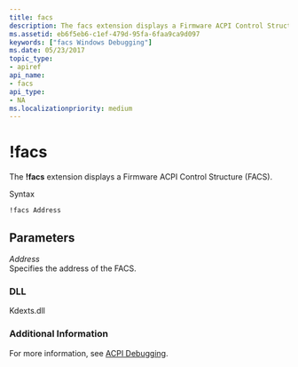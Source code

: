 ```yaml
---
title: facs
description: The facs extension displays a Firmware ACPI Control Structure (FACS).
ms.assetid: eb6f5eb6-c1ef-479d-95fa-6faa9ca9d097
keywords: ["facs Windows Debugging"]
ms.date: 05/23/2017
topic_type:
- apiref
api_name:
- facs
api_type:
- NA
ms.localizationpriority: medium
---
```


# !facs


The **!facs** extension displays a Firmware ACPI Control Structure (FACS).

Syntax

```dbgcmd
!facs Address
```

## <span id="ddk__facs_dbg"></span><span id="DDK__FACS_DBG"></span>Parameters


<span id="_______Address______"></span><span id="_______address______"></span><span id="_______ADDRESS______"></span> *Address*   
Specifies the address of the FACS.

### <span id="DLL"></span><span id="dll"></span>DLL

Kdexts.dll

### <span id="Additional_Information"></span><span id="additional_information"></span><span id="ADDITIONAL_INFORMATION"></span>Additional Information

For more information, see [ACPI Debugging](acpi-debugging.md).

 

 





